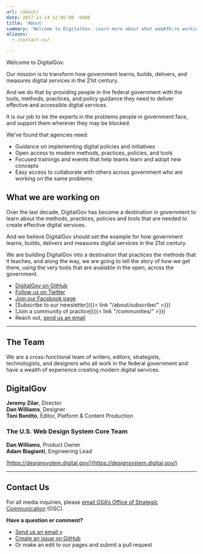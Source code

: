 ```yaml
---
url: /about/
date: 2017-11-14 12:05:00 -0400
title: 'About'
summary: 'Welcome to DigitalGov. Learn more about what we&#39;re working on'
aliases:
  - /contact-us/

---
```


Welcome to DigitalGov.

Our mission is to transform how government learns, builds, delivers, and measures digital services in the 21st century.

And we do that by providing people in the federal government with the tools, methods, practices, and policy guidance they need to deliver effective and accessible digital services.

It is our job to be the experts in the problems people in government face, and support them wherever they may be blocked.

We’ve found that agencies need:

- Guidance on implementing digital policies and initiatives
- Open access to modern methods, practices, policies, and tools
- Focused trainings and events that help teams learn and adopt new concepts
- Easy access to collaborate with others across government who are working on the same problems

## What we are working on

Over the last decade, DigitalGov has become a destination in government to learn about the methods, practices, policies and tools that are needed to create effective digital services.

And we believe DigitalGov should set the example for how government learns, builds, delivers and measures digital services in the 21st century.

We are building DigitalGov into a destination that practices the methods that it teaches, and along the way, we are going to tell the story of how we get there, using the very tools that are available in the open, across the government.

- [DigitalGov on GitHub](https://github.com/GSA/digitalgov.gov)
- [Follow us on Twitter](https://twitter.com/digital_gov/)
- [Join our Facebook page](https://www.facebook.com/DigitalGov)
- [Subscribe to our newsletter]({{< link "/about/subscribe/" >}})
- [Join a community of practice]({{< link "/communities/" >}})
- Reach out, [send us an email](mailto:digitalgov@gsa.gov)

***

## The Team

We are a cross-functional team of writers, editors, strategists, technologists, and designers who all work in the federal government and have a wealth of experience creating modern digital services.

## DigitalGov
**Jeremy Zilar**, Director<br/>
**Dan Williams**, Designer<br/>
**Toni Bonitto**, Editor, Platform & Content Production<br/>

### The U.S. Web Design System Core Team

**Dan Williams**, Product Owner<br/>
**Adam Biagianti**, Engineering Lead

[https://designsystem.digital.gov/](https://designsystem.digital.gov/)

---

## Contact Us

For all media inquiries, please [email GSA’s Office of Strategic Communication](mailto:press@gsa.gov) (OSC).

**Have a question or comment?**

- [Send us an email »](mailto:digitalgov@gsa.gov)
- [Create an issue on GitHub](https://github.com/GSA/digitalgov.gov/issues)
- Or make an edit to our pages and submit a pull request
